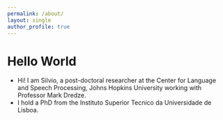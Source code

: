 ```yaml
---
permalink: /about/
layout: single
author_profile: true
---
```


# Hello World

- Hi! I am Silvio, a post-doctoral researcher at the Center for Language and Speech Processing, Johns Hopkins University working with Professor Mark Dredze. 
- I hold a PhD from the Instituto Superior Tecnico da Universidade de Lisboa.